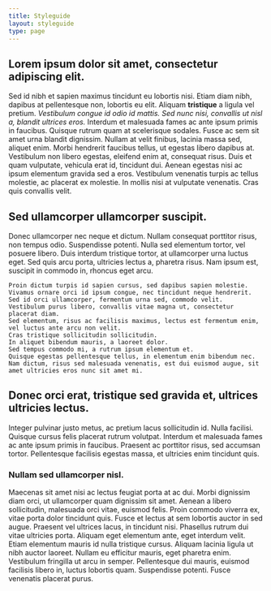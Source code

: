 ```yaml
---
title: Styleguide
layout: styleguide
type: page
---
```

## Lorem ipsum dolor sit amet, consectetur adipiscing elit.

Sed id nibh et sapien maximus tincidunt eu lobortis nisi. Etiam diam nibh, dapibus at pellentesque non, lobortis eu elit. Aliquam **tristique** a ligula vel pretium. _Vestibulum congue id odio id mattis. Sed nunc nisi, convallis ut nisl a, blandit ultrices eros._ Interdum et malesuada fames ac ante ipsum primis in faucibus. Quisque rutrum quam at scelerisque sodales. Fusce ac sem sit amet urna blandit dignissim. Nullam at velit finibus, lacinia massa sed, aliquet enim. Morbi hendrerit faucibus tellus, ut egestas libero dapibus at. Vestibulum non libero egestas, eleifend enim at, consequat risus. Duis et quam vulputate, vehicula erat id, tincidunt dui. Aenean egestas nisi ac ipsum elementum gravida sed a eros. Vestibulum venenatis turpis ac tellus molestie, ac placerat ex molestie. In mollis nisi at vulputate venenatis. Cras quis convallis velit.

## Sed ullamcorper ullamcorper suscipit.

Donec ullamcorper nec neque et dictum. Nullam consequat porttitor risus, non tempus odio. Suspendisse potenti. Nulla sed elementum tortor, vel posuere libero. Duis interdum tristique tortor, at ullamcorper urna luctus eget. Sed quis arcu porta, ultricies lectus a, pharetra risus. Nam ipsum est, suscipit in commodo in, rhoncus eget arcu.

```
Proin dictum turpis id sapien cursus, sed dapibus sapien molestie.
Vivamus ornare orci id ipsum congue, nec tincidunt neque hendrerit.
Sed id orci ullamcorper, fermentum urna sed, commodo velit.
Vestibulum purus libero, convallis vitae magna ut, consectetur placerat diam.
Sed elementum, risus ac facilisis maximus, lectus est fermentum enim, vel luctus ante arcu non velit.
Cras tristique sollicitudin sollicitudin.
In aliquet bibendum mauris, a laoreet dolor.
Sed tempus commodo mi, a rutrum ipsum elementum et.
Quisque egestas pellentesque tellus, in elementum enim bibendum nec.
Nam dictum, risus sed malesuada venenatis, est dui euismod augue, sit amet ultricies eros nunc sit amet mi.
```

## Donec orci erat, tristique sed gravida et, ultrices ultricies lectus.

Integer pulvinar justo metus, ac pretium lacus sollicitudin id. Nulla facilisi. Quisque cursus felis placerat rutrum volutpat. Interdum et malesuada fames ac ante ipsum primis in faucibus. Praesent ac porttitor risus, sed accumsan tortor. Pellentesque facilisis egestas massa, et ultricies enim tincidunt quis.

### Nullam sed ullamcorper nisl.

Maecenas sit amet nisi ac lectus feugiat porta at ac dui. Morbi dignissim diam orci, ut ullamcorper quam dignissim sit amet. Aenean a libero sollicitudin, malesuada orci vitae, euismod felis. Proin commodo viverra ex, vitae porta dolor tincidunt quis. Fusce et lectus at sem lobortis auctor in sed augue. Praesent vel ultrices lacus, in tincidunt nisi. Phasellus rutrum dui vitae ultricies porta. Aliquam eget elementum ante, eget interdum velit. Etiam elementum mauris id nulla tristique cursus. Aliquam lacinia ligula ut nibh auctor laoreet. Nullam eu efficitur mauris, eget pharetra enim. Vestibulum fringilla ut arcu in semper. Pellentesque dui mauris, euismod facilisis libero in, luctus lobortis quam. Suspendisse potenti. Fusce venenatis placerat purus.

